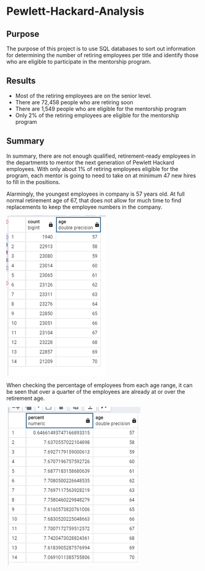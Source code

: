 # Pewlett-Hackard-Analysis

## Purpose
The purpose of this project is to use SQL databases to sort out information for determining the number of retiring employees per title and identify those who are eligible to participate in the mentorship program.

## Results
- Most of the retiring employees are on the senior level. 
- There are 72,458 people who are retiring soon   
- There are 1,549 people who are eligible for the mentorship program 
- Only 2% of the retiring employees are eligible for the mentorship program 

## Summary

In summary, there are not enough qualified, retirement-ready employees in the departments to mentor the next generation of Pewlett Hackard employees. With only about 1% of retiring employees eligible for the program, each mentor is going to need to take on at minimum 47 new hires to fill in the positions. 

Alarmingly, the youngest employees in company is 57 years old. At full normal retirement age of 67, that does not allow for much time to find replacements to keep the employee numbers in the company. 

![Ages of employees](https://github.com/jennymvo/Pewlett-Hackard-Analysis/blob/main/images/ages.png)

When checking the percentage of employees from each age range, it can be seen that over a quarter of the employees are already at or over the retirement age.

![Percent of employees from each age range](https://github.com/jennymvo/Pewlett-Hackard-Analysis/blob/main/images/percent.png)



